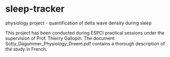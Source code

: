 # sleep-tracker
physiology project - quantification of delta wave density during sleep 

This project has been conducted during ESPCI practical sessions under the supervision of Prof. Thierry Gallopin. 
The document Sotty_Dagommer_Physiology_Dreem.pdf contains a thorough description of the study in French.
